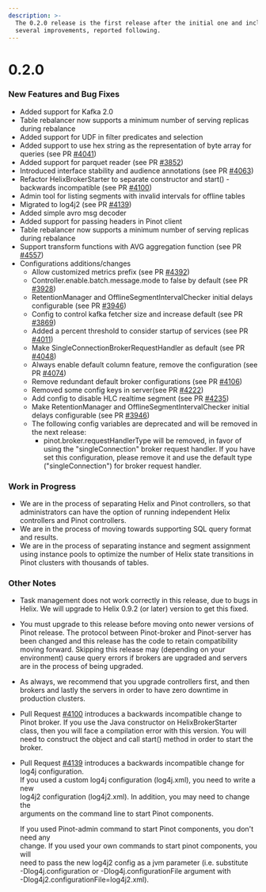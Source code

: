 ```yaml
---
description: >-
  The 0.2.0 release is the first release after the initial one and includes
  several improvements, reported following.
---
```


# 0.2.0

### New Features and Bug Fixes

* Added support for Kafka 2.0
* Table rebalancer now supports a minimum number of serving replicas during rebalance
* Added support for UDF in filter predicates and selection
* Added support to use hex string as the representation of byte array for queries \(see PR [\#4041](https://github.com/apache/incubator-pinot/pull/4041)\)
* Added support for parquet reader \(see PR [\#3852](https://github.com/apache/incubator-pinot/pull/3852)\)
* Introduced interface stability and audience annotations \(see PR [\#4063](https://github.com/apache/incubator-pinot/pull/4063)\)
* Refactor HelixBrokerStarter to separate constructor and start\(\) - backwards incompatible \(see PR [\#4100](https://github.com/apache/incubator-pinot/pull/4100)\)
* Admin tool for listing segments with invalid intervals for offline tables
* Migrated to log4j2 \(see PR [\#4139](https://github.com/apache/incubator-pinot/pull/4139)\)
* Added simple avro msg decoder
* Added support for passing headers in Pinot client
* Table rebalancer now supports a minimum number of serving replicas during rebalance
* Support transform functions with AVG aggregation function \(see PR [\#4557](https://github.com/apache/incubator-pinot/pull/4557)\)
* Configurations additions/changes
  * Allow customized metrics prefix \(see PR [\#4392](https://github.com/apache/incubator-pinot/pull/4392)\)
  * Controller.enable.batch.message.mode to false by default \(see PR [\#3928](https://github.com/apache/incubator-pinot/pull/3928)\)
  * RetentionManager and OfflineSegmentIntervalChecker initial delays configurable \(see PR [\#3946](https://github.com/apache/incubator-pinot/pull/3946)\)
  * Config to control kafka fetcher size and increase default \(see PR [\#3869](https://github.com/apache/incubator-pinot/pull/3869)\)
  * Added a percent threshold to consider startup of services \(see PR [\#4011](https://github.com/apache/incubator-pinot/pull/4011)\)
  * Make SingleConnectionBrokerRequestHandler as default \(see PR [\#4048](https://github.com/apache/incubator-pinot/pull/4048)\)
  * Always enable default column feature, remove the configuration \(see PR [\#4074](https://github.com/apache/incubator-pinot/pull/4074)\)
  * Remove redundant default broker configurations \(see PR [\#4106](https://github.com/apache/incubator-pinot/pull/4106)\)
  * Removed some config keys in server\(see PR [\#4222](https://github.com/apache/incubator-pinot/pull/4222)\)
  * Add config to disable HLC realtime segment \(see PR [\#4235](https://github.com/apache/incubator-pinot/pull/4235)\)
  * Make RetentionManager and OfflineSegmentIntervalChecker initial delays configurable \(see PR [\#3946](https://github.com/apache/incubator-pinot/pull/3946)\)
  * The following config variables are deprecated and will be removed in the next release:
    * pinot.broker.requestHandlerType will be removed, in favor of using the "singleConnection" broker request handler. If you have set this configuration, please remove it and use the default type \("singleConnection"\) for broker request handler.

### Work in Progress

* We are in the process of separating Helix and Pinot controllers, so that administrators can have the option of running independent Helix controllers and Pinot controllers.
* We are in the process of moving towards supporting SQL query format and results.
* We are in the process of separating instance and segment assignment using instance pools to optimize the number of Helix state transitions in Pinot clusters with thousands of tables.

### Other Notes

* Task management does not work correctly in this release, due to bugs in Helix. We will upgrade to Helix 0.9.2 \(or later\) version to get this fixed.
* You must upgrade to this release before moving onto newer versions of Pinot release. The protocol between Pinot-broker and Pinot-server has been changed and this release has the code to retain compatibility moving forward. Skipping this release may \(depending on your environment\) cause query errors if brokers are upgraded and servers are in the process of being upgraded.
* As always, we recommend that you upgrade controllers first, and then brokers and lastly the servers in order to have zero downtime in production clusters.
* Pull Request [\#4100](https://github.com/apache/incubator-pinot/pull/4100) introduces a backwards incompatible change to Pinot broker. If you use the Java constructor on HelixBrokerStarter class, then you will face a compilation error with this version. You will need to construct the object and call start\(\) method in order to start the broker.
* Pull Request [\#4139](https://github.com/apache/incubator-pinot/pull/4139) introduces a backwards incompatible change for log4j configuration.  
  If you used a custom log4j configuration \(log4j.xml\), you need to write a new  
  log4j2 configuration \(log4j2.xml\). In addition, you may need to change the  
  arguments on the command line to start Pinot components.

  If you used Pinot-admin command to start Pinot components, you don't need any  
  change. If you used your own commands to start pinot components, you will  
  need to pass the new log4j2 config as a jvm parameter \(i.e. substitute  
  -Dlog4j.configuration or -Dlog4j.configurationFile argument with  
  -Dlog4j2.configurationFile=log4j2.xml\).

